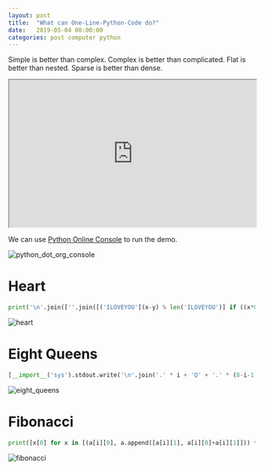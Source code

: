 ```yaml
---
layout: post
title:  "What can One-Line-Python-Code do?"
date:   2019-05-04 00:00:00
categories: post computer python
---
```


Simple is better than complex.
Complex is better than complicated.
Flat is better than nested.
Sparse is better than dense.

<!--more-->

<iframe src="https://console.python.org/python-dot-org-console/" style="width: 100%; height: 300px;"></iframe>

We can use [Python Online Console](https://console.python.org/python-dot-org-console/) to run the demo.

![python_dot_org_console](http://icing.fun/img/post/2019/05/04/python_dot_org_console.jpg)

# Heart

```python
print('\n'.join([''.join([('ILOVEYOU'[(x-y) % len('ILOVEYOU')] if ((x*0.05)**2+(y*0.1)**2-1)**3-(x*0.05)**2*(y*0.1)**3 <= 0 else' ') for x in range(-30, 30)]) for y in range(30, -30, -1)]))
```

![heart](http://icing.fun/img/post/2019/05/04/heart.jpg)

# Eight Queens

```python
[__import__('sys').stdout.write('\n'.join('.' * i + 'Q' + '.' * (8-i-1) for i in vec) + "\n========\n") for vec in __import__('itertools').permutations(range(8)) if 8 == len(set(vec[i]+i for i in range(8))) == len(set(vec[i]-i for i in range(8)))]
```

![eight_queens](http://icing.fun/img/post/2019/05/04/eight_queens.jpg)

# Fibonacci

```python
print([x[0] for x in [(a[i][0], a.append([a[i][1], a[i][0]+a[i][1]])) for a in ([[1, 1]], ) for i in range(30)]])
```

![fibonacci](http://icing.fun/img/post/2019/05/04/fibonacci.jpg)

